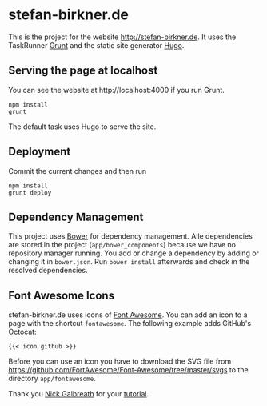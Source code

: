 stefan-birkner.de
=================

This is the project for the website http://stefan-birkner.de. It uses the
TaskRunner [Grunt](http://gruntjs.com/) and the static site generator
[Hugo](https://gohugo.io).

Serving the page at localhost
-----------------------------

You can see the website at http://localhost:4000 if you run Grunt.

    npm install
    grunt

The default task uses Hugo to serve the site.

Deployment
----------

Commit the current changes and then run

    npm install
    grunt deploy

Dependency Management
---------------------

This project uses [Bower](http://bower.io/) for dependency management. Alle dependencies are stored in the project (`app/bower_components`) because we have no repository manager running. You add or change a dependency by adding or changing it in `bower.json`. Run `bower install` afterwards and check in the resolved dependencies.

Font Awesome Icons
------------------

stefan-birkner.de uses icons of [Font Awesome](https://fontawesome.com/). You can add an icon to a page with the shortcut `fontawesome`. The following example adds GitHub's Octocat:

    {{< icon github >}}

Before you can use an icon you have to download the SVG file from https://github.com/FortAwesome/Font-Awesome/tree/master/svgs to the directory `app/fontawesome`.

Thank you [Nick Galbreath](https://www.client9.com/) for your [tutorial](https://www.client9.com/using-font-awesome-icons-in-hugo/).